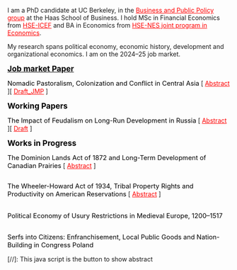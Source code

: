I am a PhD candidate at UC Berkeley, in the <a href="https://haas.berkeley.edu/bpp/" style="color: red;">Business and Public Policy group</a> at the Haas School of Business. I hold MSc in Financial Economics from <a href="https://icef.hse.ru/en/ma/" style="color: red;">HSE-ICEF</a> and BA in Economics from <a href="https://www.nes.ru/bachelor-of-arts-in-economics/&lang=en" style="color: red;">HSE-NES joint program in Economics</a>.

My research spans political economy, economic history, development and organizational economics. I am on the 2024–25 job market.

<b style="font-size: 125%; color: black; text-decoration: underline;">Job market Paper</b>

<bdi style="font-size: 105%; color: black;">Nomadic Pastoralism, Colonization and Conflict in Central Asia</bdi>
[ <a href="#/" onclick="visib('colonialism')" style="color: red;">Abstract</a> ][ <a href="https://pbacherikov.github.io/pdfs/pbacherikov_colonialism_JMP.pdf" style="color: red;">Draft_JMP</a> ]

<div id="colonialism" style="display: none; text-align: justify; line-height: 1.2" ><small>
This paper studies how a sharp exogenous increase in land pressure resulting from massive land expropriations and in-migrations of peasant-settlers organized by the Russian colonial authorities in the late 19th—early 20th century affected social structures and economic activities of indigenous nomadic pastoralists in Central Asia. I assemble a novel household-level dataset constructed from two waves of Russian colonial censuses of nomadic population in 1896-1901 and 1908-1913 combined with hand-collected data from archival plot-level annual land expropriation reports that, together with landuse-based expropriation rule, allow me to use fuzzy regression discontinuity design to show that those nomadic households that experienced expropriations between ca. 1897 and ca. 1908 were more likely to partially sedentarize and intensify the use of the most fertile lands they were left with. Within extended households and beyond, an increase in land pressure facilitated the development of more individualized ownership and use rights for land, as well as gave rise to contractual labor market and rental market for land. Such a shift from pastoralism to semi-sedentary mode of production rapidly reduced the importance of top-level clan and tribe institutions traditionally regulating the use of common pastures. Instead, lower level sub-clan self-identification became more salient, households started to invest more in agricultural tools and construction of permanent buildings.</small></div>

<b style="font-size: 125%; color: black;">Working Papers</b>

<bdi style="font-size: 105%; color: black;">The Impact of Feudalism on Long-Run Development in Russia</bdi>
[ <a href="#/" onclick="visib('feudalism')" style="color: red;">Abstract</a> ][ <a href="https://pbacherikov.github.io/pdfs/pbacherikov_feudalism.pdf" style="color: red;">Draft</a> ]

<div id="feudalism" style="display: none; text-align: justify; line-height: 1.2" ><small>
Feudalism was the dominant system of land ownership throughout medieval Europe, yet little causal evidence of its effect on agricultural productivity, labor markets, and welfare exists. This paper attempts to fill this gap by studying one of the largest late medieval land reforms, the feudal <i>pomestie</i> reform in Russia. In 1478, the Grand Prince of Moscow Ivan III annexed the Republic of Novgorod. By ca. 1488, he expropriated most of the landed properties there. More than half of them were eventually granted to several thousand Muscovite military class people as fiefs. Using data from 1478–1500 tax cadasters the paper shows that, compared to estates that remained under status quo (allodial or freehold tenure), properties that were feudalized by 1490 and granted to new proprietors experienced a sharp decline in levels of grain productivity and total grain yield by 1500. The study also demonstrates that feudalization caused outmigration of tenant households and workers from affected estates, and that feudalized estates generated lower per capita incomes by 1576/77, had higher incidence of sharecropping and lower levels of commercialized handicrafts by 1790.</small></div>

<b style="font-size: 125%; color: black;">Works in Progress</b>

<bdi style="font-size: 105%; color: black;">The Dominion Lands Act of 1872 and Long-Term Development of Canadian Prairies</bdi>
[ <a href="#/" onclick="visib('dominion1872')" style="color: red;">Abstract</a> ]

<div id="dominion1872" style="display: none; text-align: justify; line-height: 1.2" ><small>
This study examines the long-run effects of the 1872 Canadian Dominion Lands Act using a spatial regression discontinuity design and an instrumental variables strategy that exploit quasi-random variation in initial checkerboard land allocations scheme stemming from the Dominion Land Survey. Using multiple plot-level data sources, the paper documents who acquired land through homesteading, direct purchase, military warrants, railroad grants, preemption, and resale, as well as the types of land chosen and farming practices. The results show that areas with greater historical exposure to homesteading are poorer and more rural today. This effect is not solely driven by urbanization differences: even cities in historically homesteading areas exhibit lower development levels and reduced non-agricultural productivity. In contrast, areas initially allocated to railroads have higher present-day land values, greater fixed capital investment, and they ended up transitioning out of agriculture at a higher speed—possibly because larger land concentration facilitated industrial investment. These findings suggest that extensive homesteading constrained the growth of non-agricultural sectors and limited the benefits of agglomeration.</small></div><hr style="height:0px; visibility:hidden;" />

<bdi style="font-size: 105%; color: black;">The Wheeler-Howard Act of 1934, Tribal Property Rights and Productivity on American Reservations</bdi>
[ <a href="#/" onclick="visib('IRA1934')" style="color: red;">Abstract</a> ]

<div id="IRA1934" style="display: none; text-align: justify; line-height: 1.2" ><small>
This paper examines the impact of the Indian Reorganization Act (IRA) of 1934, also known as the Wheeler-Howard Act, on productivity and quality of governance on American Indian reservations. The IRA restored over two million acres of unallotted land, held in trust by the U.S. government by 1934, to tribal communal ownership, significantly reducing land checkerboarding in affected areas. Employing spatial regression discontinuity and instrumental variable designs, this study demonstrates that the consolidation of tribal lands facilitated semi-nomadic pastoralism, reduced overgrazing, and spurred communal investments in irrigation and New Deal-era soil conservation efforts. Private Native American farmers with allotments adjacent to newly restored tribal lands benefited from positive spillovers, resulting in higher agricultural productivity. Furthermore, the IRA-prescribed reorganization of tribal governance through the establishment of governing councils led to more efficient public goods provision, particularly in school construction and irrigation infrastructure, though only for reservations that were previously formed out of sub-tribal bands with long pre-existing history of shared governance.</small></div><hr style="height:2.5px; visibility:hidden;" />

<bdi style="font-size: 105%; color: black;">Political Economy of Usury Restrictions in Medieval Europe, 1200–1517</bdi><hr style="height:2.5px; visibility:hidden;" />
<bdi style="font-size: 105%; color: black;">Serfs into Citizens: Enfranchisement, Local Public Goods and Nation-Building in Congress Poland</bdi>

[//]: This java script is the button to show abstract
 <script>
  function visib(id) {
   var x = document.getElementById(id);
   if (x.style.display === "block") {
     x.style.display = "none";
   } else {
     x.style.display = "block";
   }
 }
 </script>
